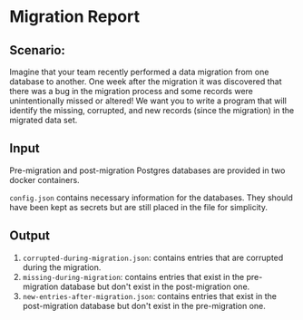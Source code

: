 # Migration Report

## Scenario:
Imagine that your team recently performed a data migration from one database
to another. One week after the migration it was discovered that there was a bug
in the migration process and some records were unintentionally missed or altered!
We want you to write a program that will identify the missing, corrupted, and
new records (since the migration) in the migrated data set.

## Input
Pre-migration and post-migration Postgres databases are provided in two docker containers.

`config.json` contains necessary information for the databases. They should have been kept as secrets but are still placed in the file for simplicity.

## Output
1. `corrupted-during-migration.json`: contains entries that are corrupted during the migration.
2. `missing-during-migration`: contains entries that exist in the pre-migration database but don't exist in the post-migration one.
3. `new-entries-after-migration.json`:  contains entries that exist in the post-migration database but don't exist in the pre-migration one.
